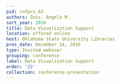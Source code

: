 ```yaml
---
pid: cnfprs_63
authors: Zoss, Angela M.
sort_year: 2016
title: Data Visualization Support
location: offered online
host: Oklahoma State University Libraries
pres_date: December 14, 2016
type: Invited webinar
grouping: conference
label: Data Visualization Support
order: '22'
collection: conference-presentation
---
```

